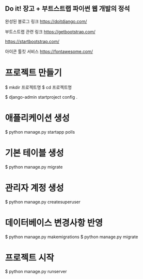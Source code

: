 ## Do it! 장고 + 부트스트랩 파이썬 웹 개발의 정석


완성된 블로그 링크
https://doitdjango.com/


부트스트랩 관련 링크
https://getbootstrap.com/

https://startbootstrap.com/


아이콘 툴킷 서비스
https://fontawesome.com/



# 프로젝트 만들기

$ mkdir 프로젝트명
$ cd 프로젝트명

$ django-admin startproject config .


# 애플리케이션 생성

$ python manage.py startapp polls


# 기본 테이블 생성

$ python manage.py migrate

# 관리자 계정 생성

$ python manage.py createsuperuser


# 데이터베이스 변경사항 반영

$ python manage.py makemigrations
$ python manage.py migrate


# 프로젝트 시작

$ python manage.py runserver
